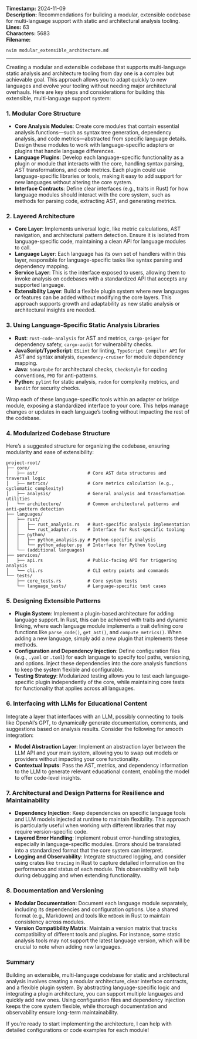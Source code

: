 **Timestamp:** 2024-11-09  
**Description:** Recommendations for building a modular, extensible codebase for multi-language support with static and architectural analysis tooling.  
**Lines:** 63  
**Characters:** 5683  
**Filename:**
```bash
nvim modular_extensible_architecture.md
```

---

Creating a modular and extensible codebase that supports multi-language static analysis and architecture tooling from day one is a complex but achievable goal. This approach allows you to adapt quickly to new languages and evolve your tooling without needing major architectural overhauls. Here are key steps and considerations for building this extensible, multi-language support system:

### 1. **Modular Core Structure**

   - **Core Analysis Modules**: Create core modules that contain essential analysis functions—such as syntax tree generation, dependency analysis, and code metrics—abstracted from specific language details. Design these modules to work with language-specific adapters or plugins that handle language differences.
   - **Language Plugins**: Develop each language-specific functionality as a plugin or module that interacts with the core, handling syntax parsing, AST transformations, and code metrics. Each plugin could use language-specific libraries or tools, making it easy to add support for new languages without altering the core system.
   - **Interface Contracts**: Define clear interfaces (e.g., traits in Rust) for how language modules should interact with the core system, such as methods for parsing code, extracting AST, and generating metrics.

### 2. **Layered Architecture**

   - **Core Layer**: Implements universal logic, like metric calculations, AST navigation, and architectural pattern detection. Ensure it is isolated from language-specific code, maintaining a clean API for language modules to call.
   - **Language Layer**: Each language has its own set of handlers within this layer, responsible for language-specific tasks like syntax parsing and dependency mapping.
   - **Service Layer**: This is the interface exposed to users, allowing them to invoke analysis on codebases with a standardized API that accepts any supported language.
   - **Extensibility Layer**: Build a flexible plugin system where new languages or features can be added without modifying the core layers. This approach supports growth and adaptability as new static analysis or architectural insights are needed.

### 3. **Using Language-Specific Static Analysis Libraries**

   - **Rust**: `rust-code-analysis` for AST and metrics, `cargo-geiger` for dependency safety, `cargo-audit` for vulnerability checks.
   - **JavaScript/TypeScript**: `ESLint` for linting, `TypeScript Compiler API` for AST and syntax analysis, `dependency-cruiser` for module dependency mapping.
   - **Java**: `SonarQube` for architectural checks, `Checkstyle` for coding conventions, `PMD` for anti-patterns.
   - **Python**: `pylint` for static analysis, `radon` for complexity metrics, and `bandit` for security checks.

   Wrap each of these language-specific tools within an adapter or bridge module, exposing a standardized interface to your core. This helps manage changes or updates in each language’s tooling without impacting the rest of the codebase.

### 4. **Modularized Codebase Structure**

   Here’s a suggested structure for organizing the codebase, ensuring modularity and ease of extensibility:

   ```
   project-root/
   ├── core/
   │   ├── ast/                   # Core AST data structures and traversal logic
   │   ├── metrics/               # Core metrics calculation (e.g., cyclomatic complexity)
   │   ├── analysis/              # General analysis and transformation utilities
   │   └── architecture/          # Common architectural patterns and anti-pattern detection
   ├── languages/
   │   ├── rust/
   │   │   ├── rust_analysis.rs   # Rust-specific analysis implementation
   │   │   └── rust_adapter.rs    # Interface for Rust-specific tooling
   │   ├── python/
   │   │   ├── python_analysis.py # Python-specific analysis
   │   │   └── python_adapter.py  # Interface for Python tooling
   │   └── (additional languages)
   ├── services/
   │   ├── api.rs                 # Public-facing API for triggering analysis
   │   └── cli.rs                 # CLI entry points and commands
   └── tests/
       ├── core_tests.rs          # Core system tests
       └── language_tests/        # Language-specific test cases
   ```

### 5. **Designing Extensible Patterns**

   - **Plugin System**: Implement a plugin-based architecture for adding language support. In Rust, this can be achieved with traits and dynamic linking, where each language module implements a trait defining core functions like `parse_code()`, `get_ast()`, and `compute_metrics()`. When adding a new language, simply add a new plugin that implements these methods.
   - **Configuration and Dependency Injection**: Define configuration files (e.g., `.yaml` or `.toml`) for each language to specify tool paths, versioning, and options. Inject these dependencies into the core analysis functions to keep the system flexible and configurable.
   - **Testing Strategy**: Modularized testing allows you to test each language-specific plugin independently of the core, while maintaining core tests for functionality that applies across all languages.

### 6. **Interfacing with LLMs for Educational Content**

   Integrate a layer that interfaces with an LLM, possibly connecting to tools like OpenAI’s GPT, to dynamically generate documentation, comments, and suggestions based on analysis results. Consider the following for smooth integration:
   - **Model Abstraction Layer**: Implement an abstraction layer between the LLM API and your main system, allowing you to swap out models or providers without impacting your core functionality.
   - **Contextual Inputs**: Pass the AST, metrics, and dependency information to the LLM to generate relevant educational content, enabling the model to offer code-level insights.

### 7. **Architectural and Design Patterns for Resilience and Maintainability**

   - **Dependency Injection**: Keep dependencies on specific language tools and LLM models injected at runtime to maintain flexibility. This approach is particularly useful when working with different libraries that may require version-specific code.
   - **Layered Error Handling**: Implement robust error-handling strategies, especially in language-specific modules. Errors should be translated into a standardized format that the core system can interpret.
   - **Logging and Observability**: Integrate structured logging, and consider using crates like `tracing` in Rust to capture detailed information on the performance and status of each module. This observability will help during debugging and when extending functionality.

### 8. **Documentation and Versioning**

   - **Modular Documentation**: Document each language module separately, including its dependencies and configuration options. Use a shared format (e.g., Markdown) and tools like `mdBook` in Rust to maintain consistency across modules.
   - **Version Compatibility Matrix**: Maintain a version matrix that tracks compatibility of different tools and plugins. For instance, some static analysis tools may not support the latest language version, which will be crucial to note when adding new languages.

### Summary

Building an extensible, multi-language codebase for static and architectural analysis involves creating a modular architecture, clear interface contracts, and a flexible plugin system. By abstracting language-specific logic and integrating a plugin architecture, you can support multiple languages and quickly add new ones. Using configuration files and dependency injection keeps the core system flexible, while thorough documentation and observability ensure long-term maintainability.

If you’re ready to start implementing the architecture, I can help with detailed configurations or code examples for each module!
